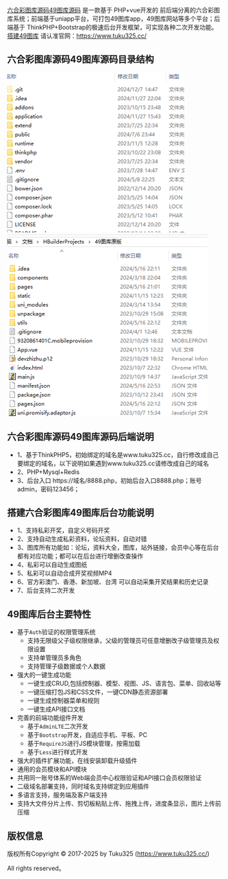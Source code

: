 [六合彩图库源码49图库源码](https://www.tuku325.cc/?tags=56) 是一款基于 PHP+vue开发的 前后端分离的六合彩图库系统；前端基于uniapp平台，可打包49图库app，49图库网站等多个平台；后端基于 ThinkPHP+Bootstrap的极速后台开发框架，可实现各种二次开发功能。
[搭建49图库](https://www.tuku325.cc/) 请认准官网：https://www.tuku325.cc/

## 六合彩图库源码49图库源码目录结构
![六合彩图库源码49图库源码目录结构](./image/1.png "六合彩图库源码49图库源码目录结构")
![六合彩图库源码49图库源码目录结构](./image/2.png "六合彩图库源码49图库源码目录结构")

## 六合彩图库源码49图库源码后端说明
- 1、基于ThinkPHP5，初始绑定的域名是www.tuku325.cc，自行修改成自己要绑定的域名，以下说明如果遇到www.tuku325.cc请修改成自己的域名
- 2、PHP+Mysql+Redis
- 3、后台入口 https://域名/8888.php，初始后台入口8888.php；账号admin，密码123456；

## 搭建六合彩图库49图库后台功能说明
- 1、支持私彩开奖，自定义号码开奖
- 2、支持自动生成私彩资料，论坛资料，自动对错
- 3、图库所有功能如：论坛，资料大全，图库，站外链接，会员中心等在后台都有对应功能；都可以在后台进行增删改查操作
- 4、私彩可以自动生成图纸
- 5、私彩可以自动合成开奖视频MP4
- 6、官方彩澳门、香港、新加坡、台湾 可以自动采集开奖结果和历史记录
- 7、后台支持二次开发

## 49图库后台主要特性

* 基于`Auth`验证的权限管理系统
    * 支持无限级父子级权限继承，父级的管理员可任意增删改子级管理员及权限设置
    * 支持单管理员多角色
    * 支持管理子级数据或个人数据
* 强大的一键生成功能
    * 一键生成CRUD,包括控制器、模型、视图、JS、语言包、菜单、回收站等
    * 一键压缩打包JS和CSS文件，一键CDN静态资源部署
    * 一键生成控制器菜单和规则
    * 一键生成API接口文档
* 完善的前端功能组件开发
    * 基于`AdminLTE`二次开发
    * 基于`Bootstrap`开发，自适应手机、平板、PC
    * 基于`RequireJS`进行JS模块管理，按需加载
    * 基于`Less`进行样式开发
* 强大的插件扩展功能，在线安装卸载升级插件
* 通用的会员模块和API模块
* 共用同一账号体系的Web端会员中心权限验证和API接口会员权限验证
* 二级域名部署支持，同时域名支持绑定到应用插件
* 多语言支持，服务端及客户端支持
* 支持大文件分片上传、剪切板粘贴上传、拖拽上传，进度条显示，图片上传前压缩


## 版权信息

版权所有Copyright © 2017-2025 by Tuku325 (https://www.tuku325.cc/)

All rights reserved。
